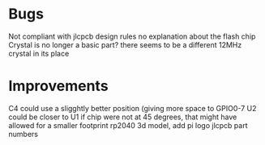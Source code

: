 # Bugs
Not compliant with jlcpcb design rules
no explanation about the flash chip
Crystal is no longer a basic part? there seems to be a different 12MHz crystal in its place

# Improvements
C4 could use a sligghtly better position (giving more space to GPIO0-7
U2 could be closer to U1
if chip were not at 45 degrees, that might have allowed for a smaller footprint
rp2040 3d model, add pi logo
jlcpcb part numbers
